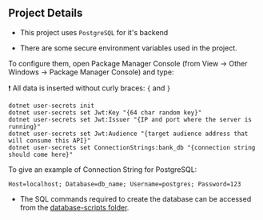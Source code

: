 ## Project Details
* This project uses ``PostgreSQL`` for it's backend

* There are some secure environment variables used in the project.

To configure them, open Package Manager Console (from View -> Other Windows -> Package Manager Console) and type:

:exclamation: All data is inserted without curly braces: ``{`` and ``}``
```
dotnet user-secrets init
dotnet user-secrets set Jwt:Key "{64 char random key}"
dotnet user-secrets set Jwt:Issuer "{IP and port where the server is running}"
dotnet user-secrets set Jwt:Audience "{target audience address that will consume this API}"
dotnet user-secrets set ConnectionStrings:bank_db "{connection string should come here}"
```

To give an example of Connection String for PostgreSQL:
```
Host=localhost; Database=db_name; Username=postgres; Password=123
```

* The SQL commands required to create the database can be accessed from the [database-scripts folder](../database-scripts).

